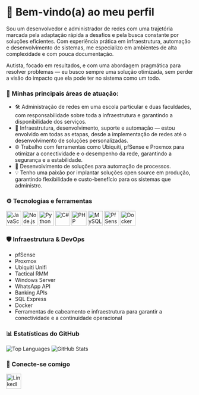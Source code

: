 # 💙 Bem-vindo(a) ao meu perfil

Sou um desenvolvedor e administrador de redes com uma trajetória marcada pela adaptação rápida a desafios e pela busca constante por soluções eficientes. Com experiência prática em infraestrutura, automação e desenvolvimento de sistemas, me especializo em ambientes de alta complexidade e com pouca documentação.

Autista, focado em resultados, e com uma abordagem pragmática para resolver problemas — eu busco sempre uma solução otimizada, sem perder a visão do impacto que ela pode ter no sistema como um todo.

### 🔧 Minhas principais áreas de atuação:

- 🛠️ Administração de redes em uma escola particular e duas faculdades, com responsabilidade sobre toda a infraestrutura e garantindo a disponibilidade dos serviços.
- 🔧 Infraestrutura, desenvolvimento, suporte e automação — estou envolvido em todas as etapas, desde a implementação de redes até o desenvolvimento de soluções personalizadas.
- 🌐 Trabalho com ferramentas como Ubiquiti, pfSense e Proxmox para otimizar a conectividade e o desempenho da rede, garantindo a segurança e a estabilidade.
- 🤖 Desenvolvimento de soluções para automação de processos.
- 💡 Tenho uma paixão por implantar soluções open source em produção, garantindo flexibilidade e custo-benefício para os sistemas que administro.

### ⚙️ Tecnologias e ferramentas

<p align="left">
  <img src="https://cdn.jsdelivr.net/gh/devicons/devicon/icons/javascript/javascript-original.svg" width="40" title="JavaScript"/>
  <img src="https://cdn.jsdelivr.net/gh/devicons/devicon/icons/nodejs/nodejs-original.svg" width="40" title="Node.js"/>
  <img src="https://cdn.jsdelivr.net/gh/devicons/devicon/icons/python/python-original.svg" width="40" title="Python"/>
  <img src="https://cdn.jsdelivr.net/gh/devicons/devicon/icons/csharp/csharp-original.svg" width="40" title="C#"/>
  <img src="https://cdn.jsdelivr.net/gh/devicons/devicon/icons/php/php-original.svg" width="40" title="PHP"/>
  <img src="https://cdn.jsdelivr.net/gh/devicons/devicon/icons/mysql/mysql-original.svg" width="40" title="MySQL"/>
  <img src="https://cdn.jsdelivr.net/gh/devicons/devicon@latest/icons/pfsense/pfsense-original.svg" width="40" title="PfSense"/>
  <img src="https://cdn.jsdelivr.net/gh/devicons/devicon@latest/icons/docker/docker-plain-wordmark.svg" width="40" title="Docker"/>
</p>

### 🛡️ Infraestrutura & DevOps

- pfSense  
- Proxmox  
- Ubiquiti Unifi  
- Tactical RMM  
- Windows Server
- WhatsApp API
- Banking APIs
- SQL Express 
- Docker
- Ferramentas de cabeamento e infraestrutura para garantir a conectividade e a continuidade operacional

### 📊 Estatísticas do GitHub

<p align="left">
  <img src="https://github-readme-stats-nine-orpin-38.vercel.app/api/top-langs/?username=theFOLI&layout=compact&theme=radical" alt="Top Languages" />
  <img src="https://github-readme-stats-nine-orpin-38.vercel.app/api?username=theFOLI&show_icons=true&theme=radical" alt="GitHub Stats" />
</p>

### 🔗 Conecte-se comigo

<p align="left">
  <a href="https://www.linkedin.com/in/vinicius-camargo-1b75b5322/">
    <img src="https://cdn.jsdelivr.net/gh/devicons/devicon@latest/icons/linkedin/linkedin-original.svg" width="40" title="LinkedIn"/>
  </a>
</p>
